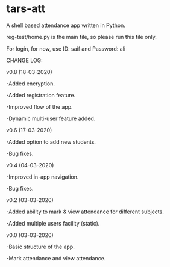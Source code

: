 # tars-att
A shell based attendance app written in Python.

reg-test/home.py is the main file, so please run this file only.

For login, for now, use ID: saif and Password: ali

CHANGE LOG:

v0.8 (18-03-2020)

-Added encryption.

-Added registration feature.

-Improved flow of the app.

-Dynamic multi-user feature added. 



v0.6 (17-03-2020)

-Added option to add new students.

-Bug fixes.


v0.4 (04-03-2020)

-Improved in-app navigation.

-Bug fixes.


v0.2 (03-03-2020)

-Added ability to mark & view attendance for different subjects.

-Added multiple users facility (static).


v0.0 (03-03-2020)

-Basic structure of the app.

-Mark attendance and view attendance.

